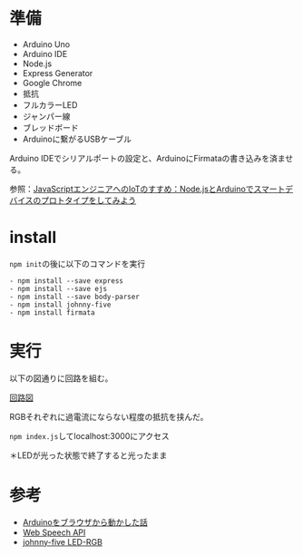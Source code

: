 # 準備

- Arduino Uno
- Arduino IDE
- Node.js
- Express Generator
- Google Chrome
- 抵抗
- フルカラーLED
- ジャンパー線
- ブレッドボード
- Arduinoに繋がるUSBケーブル

Arduino IDEでシリアルポートの設定と、ArduinoにFirmataの書き込みを済ませる。

参照：[JavaScriptエンジニアへのIoTのすすめ：Node.jsとArduinoでスマートデバイスのプロトタイプをしてみよう](https://html5experts.jp/girlie_mac/17684/)

# install

`npm init`の後に以下のコマンドを実行

```
- npm install --save express
- npm install --save ejs
- npm install --save body-parser
- npm install johnny-five
- npm install firmata
```

# 実行

以下の図通りに回路を組む。

[回路図](http://johnny-five.io/img/breadboard/led-rgb.png)

RGBそれぞれに過電流にならない程度の抵抗を挟んだ。

`npm index.js`してlocalhost:3000にアクセス

＊LEDが光った状態で終了すると光ったまま

# 参考

- [Arduinoをブラウザから動かした話](https://qiita.com/masayasviel/items/e6bf949b81d42da27d9a)
- [Web Speech API](https://developer.mozilla.org/ja/docs/Web/API/Web_Speech_API)
- [johnny-five LED-RGB](http://johnny-five.io/examples/led-rgb/)
